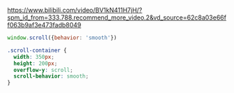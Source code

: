 https://www.bilibili.com/video/BV1kN411H7jH/?spm_id_from=333.788.recommend_more_video.2&vd_source=62c8a03e66ff063b9af3e473fadb8049
```js
window.scroll({behavior: 'smooth'})
```

```css
.scroll-container {
  width: 350px;
  height: 200px;
  overflow-y: scroll;
  scroll-behavior: smooth;
}
```